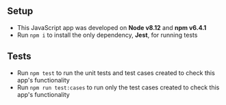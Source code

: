 ## Setup

- This JavaScript app was developed on **Node v8.12** and **npm v6.4.1**
- Run `npm i` to install the only dependency, **Jest**, for running tests

## Tests

- Run `npm test` to run the unit tests and test cases created to check this app's functionality
- Run `npm run test:cases` to run only the test cases created to check this app's functionality

